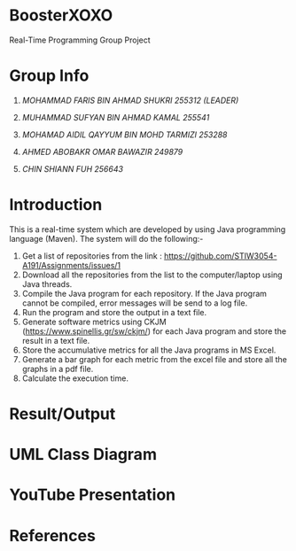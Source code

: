 # BoosterXOXO
Real-Time Programming Group Project

# Group Info

1. *MOHAMMAD FARIS BIN AHMAD SHUKRI 255312 (LEADER)*

2. *MUHAMMAD SUFYAN BIN AHMAD KAMAL 255541*

3. *MOHAMAD AIDIL QAYYUM BIN MOHD TARMIZI 253288*

4. *AHMED ABOBAKR OMAR BAWAZIR 249879*

5. *CHIN SHIANN FUH 256643*

# Introduction
This is a real-time system which are developed by using Java programming language (Maven). The system will do the following:-

1. Get a list of repositories from the link : https://github.com/STIW3054-A191/Assignments/issues/1
2. Download all the repositories from the list to the computer/laptop using Java threads.
3. Compile the Java program for each repository. If the Java program cannot be compiled, error messages will be send to a log file.
4. Run the program and store the output in a text file.
5. Generate software metrics using CKJM (https://www.spinellis.gr/sw/ckjm/) for each Java program and store the result in a text file.
6. Store the accumulative metrics for all the Java programs in MS Excel.
7. Generate a bar graph for each metric from the excel file and store all the graphs in a pdf file.
8. Calculate the execution time.

# Result/Output

# UML Class Diagram

# YouTube Presentation

# References
